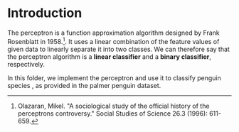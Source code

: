 # Introduction

The perceptron is a function approximation algorithm designed by Frank Rosenblatt in 1958.[^fn]. It uses a linear combination of the feature values of given data to linearly separate it into two classes. We can therefore say that the perceptron algorithm is a **linear classifier** and a **binary classifier**, respectively. 

In this folder, we implement the perceptron and use it to classify penguin species , as provided in the palmer penguin dataset.

[^fn]: Olazaran, Mikel. "A sociological study of the official history of the perceptrons controversy." Social Studies of Science 26.3 (1996): 611-659.